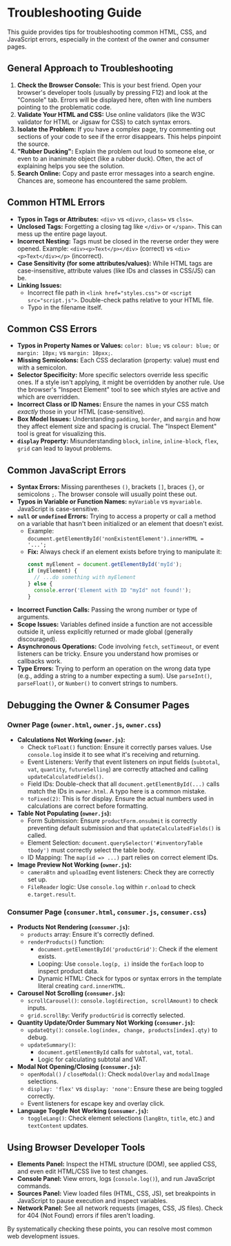 # Troubleshooting Guide

This guide provides tips for troubleshooting common HTML, CSS, and JavaScript errors, especially in the context of the owner and consumer pages.

## General Approach to Troubleshooting

1.  **Check the Browser Console:** This is your best friend. Open your browser's developer tools (usually by pressing F12) and look at the "Console" tab. Errors will be displayed here, often with line numbers pointing to the problematic code.
2.  **Validate Your HTML and CSS:** Use online validators (like the W3C validator for HTML or Jigsaw for CSS) to catch syntax errors.
3.  **Isolate the Problem:** If you have a complex page, try commenting out sections of your code to see if the error disappears. This helps pinpoint the source.
4.  **"Rubber Ducking":** Explain the problem out loud to someone else, or even to an inanimate object (like a rubber duck). Often, the act of explaining helps you see the solution.
5.  **Search Online:** Copy and paste error messages into a search engine. Chances are, someone has encountered the same problem.

## Common HTML Errors

*   **Typos in Tags or Attributes:** `<div>` vs `<divv>`, `class=` vs `clss=`.
*   **Unclosed Tags:** Forgetting a closing tag like `</div>` or `</span>`. This can mess up the entire page layout.
*   **Incorrect Nesting:** Tags must be closed in the reverse order they were opened. Example: `<div><p>Text</p></div>` (correct) vs `<div><p>Text</div></p>` (incorrect).
*   **Case Sensitivity (for some attributes/values):** While HTML tags are case-insensitive, attribute values (like IDs and classes in CSS/JS) can be.
*   **Linking Issues:**
    *   Incorrect file path in `<link href="styles.css">` or `<script src="script.js">`. Double-check paths relative to your HTML file.
    *   Typo in the filename itself.

## Common CSS Errors

*   **Typos in Property Names or Values:** `color: blue;` vs `colour: blue;` or `margin: 10px;` vs `margin: 10pxx;`.
*   **Missing Semicolons:** Each CSS declaration (property: value) must end with a semicolon.
*   **Selector Specificity:** More specific selectors override less specific ones. If a style isn't applying, it might be overridden by another rule. Use the browser's "Inspect Element" tool to see which styles are active and which are overridden.
*   **Incorrect Class or ID Names:** Ensure the names in your CSS match *exactly* those in your HTML (case-sensitive).
*   **Box Model Issues:** Understanding `padding`, `border`, and `margin` and how they affect element size and spacing is crucial. The "Inspect Element" tool is great for visualizing this.
*   **`display` Property:** Misunderstanding `block`, `inline`, `inline-block`, `flex`, `grid` can lead to layout problems.

## Common JavaScript Errors

*   **Syntax Errors:** Missing parentheses `()`, brackets `[]`, braces `{}`, or semicolons `;`. The browser console will usually point these out.
*   **Typos in Variable or Function Names:** `myVariable` vs `myvariable`. JavaScript is case-sensitive.
*   **`null` or `undefined` Errors:** Trying to access a property or call a method on a variable that hasn't been initialized or an element that doesn't exist.
    *   Example: `document.getElementById('nonExistentElement').innerHTML = '...';`
    *   **Fix:** Always check if an element exists before trying to manipulate it:
        ```javascript
        const myElement = document.getElementById('myId');
        if (myElement) {
          // ...do something with myElement
        } else {
          console.error('Element with ID "myId" not found!');
        }
        ```
*   **Incorrect Function Calls:** Passing the wrong number or type of arguments.
*   **Scope Issues:** Variables defined inside a function are not accessible outside it, unless explicitly returned or made global (generally discouraged).
*   **Asynchronous Operations:** Code involving `fetch`, `setTimeout`, or event listeners can be tricky. Ensure you understand how promises or callbacks work.
*   **Type Errors:** Trying to perform an operation on the wrong data type (e.g., adding a string to a number expecting a sum). Use `parseInt()`, `parseFloat()`, or `Number()` to convert strings to numbers.

## Debugging the Owner & Consumer Pages

### Owner Page (`owner.html`, `owner.js`, `owner.css`)

*   **Calculations Not Working (`owner.js`):**
    *   Check `toFloat()` function: Ensure it correctly parses values. Use `console.log` inside it to see what it's receiving and returning.
    *   Event Listeners: Verify that event listeners on input fields (`subtotal`, `vat`, `quantity`, `futureSelling`) are correctly attached and calling `updateCalculatedFields()`.
    *   Field IDs: Double-check that all `document.getElementById(...)` calls match the IDs in `owner.html`. A typo here is a common mistake.
    *   `toFixed(2)`: This is for display. Ensure the actual numbers used in calculations are correct before formatting.
*   **Table Not Populating (`owner.js`):**
    *   Form Submission: Ensure `productForm.onsubmit` is correctly preventing default submission and that `updateCalculatedFields()` is called.
    *   Element Selection: `document.querySelector('#inventoryTable tbody')` must correctly select the table body.
    *   ID Mapping: The `map(id => ...)` part relies on correct element IDs.
*   **Image Preview Not Working (`owner.js`):**
    *   `cameraBtn` and `uploadImg` event listeners: Check they are correctly set up.
    *   `FileReader` logic: Use `console.log` within `r.onload` to check `e.target.result`.

### Consumer Page (`consumer.html`, `consumer.js`, `consumer.css`)

*   **Products Not Rendering (`consumer.js`):**
    *   `products` array: Ensure it's correctly defined.
    *   `renderProducts()` function:
        *   `document.getElementById('productGrid')`: Check if the element exists.
        *   Looping: Use `console.log(p, i)` inside the `forEach` loop to inspect product data.
        *   Dynamic HTML: Check for typos or syntax errors in the template literal creating `card.innerHTML`.
*   **Carousel Not Scrolling (`consumer.js`):**
    *   `scrollCarousel()`: `console.log(direction, scrollAmount)` to check inputs.
    *   `grid.scrollBy`: Verify `productGrid` is correctly selected.
*   **Quantity Update/Order Summary Not Working (`consumer.js`):**
    *   `updateQty()`: `console.log(index, change, products[index].qty)` to debug.
    *   `updateSummary()`:
        *   `document.getElementById` calls for `subtotal`, `vat`, `total`.
        *   Logic for calculating subtotal and VAT.
*   **Modal Not Opening/Closing (`consumer.js`):**
    *   `openModal()` / `closeModal()`: Check `modalOverlay` and `modalImage` selections.
    *   `display: 'flex'` vs `display: 'none'`: Ensure these are being toggled correctly.
    *   Event listeners for escape key and overlay click.
*   **Language Toggle Not Working (`consumer.js`):**
    *   `toggleLang()`: Check element selections (`langBtn`, `title`, etc.) and `textContent` updates.

## Using Browser Developer Tools

*   **Elements Panel:** Inspect the HTML structure (DOM), see applied CSS, and even edit HTML/CSS live to test changes.
*   **Console Panel:** View errors, logs (`console.log()`), and run JavaScript commands.
*   **Sources Panel:** View loaded files (HTML, CSS, JS), set breakpoints in JavaScript to pause execution and inspect variables.
*   **Network Panel:** See all network requests (images, CSS, JS files). Check for 404 (Not Found) errors if files aren't loading.

By systematically checking these points, you can resolve most common web development issues.
